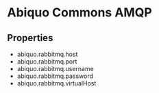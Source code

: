 Abiquo Commons AMQP
===================

Properties
----------
* abiquo.rabbitmq.host
* abiquo.rabbitmq.port
* abiquo.rabbitmq.username
* abiquo.rabbitmq.password
* abiquo.rabbitmq.virtualHost
